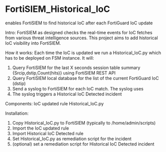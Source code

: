 # FortiSIEM_Historical_IoC
enables FortiSIEM to find historical IoC after each FortiGuard IoC update

Intro:
FortiSIEM as designed checks the real-time events for IoC fetches from various threat intelligence sources. 
This project aims to add historical IoC visibility into FortiSIEM.

How it works:
Each time the IoC is updated we run a Historical_IoC.py which has to be deployed on FSM instance. It will:
1.	Query FortiSIEM for the last X seconds session table summary {Srcip,dstip,Count(hits)} using FortiSIEM REST API
2.	Query FortiSIEM local database for the list of the current FortiGuard IoC (dstip)
3.	Send a syslog to FortiSIEM for each IoC match. The syslog uses 
4.	The syslog triggers a Historical IoC Detected incident

Components:
IoC updated rule
Historical_IoC.py

Installation:
1.	Copy Historical_IoC.py to FortiSIEM (typically to /home/admin/scripts)
2.	Import the IoC updated rule
3.	Import Historical IoC Detected rule
4.	Set Historical_IoC.py as remediation script for the incident
5.	(optional) set a remediation script for Historical IoC Detected incident

